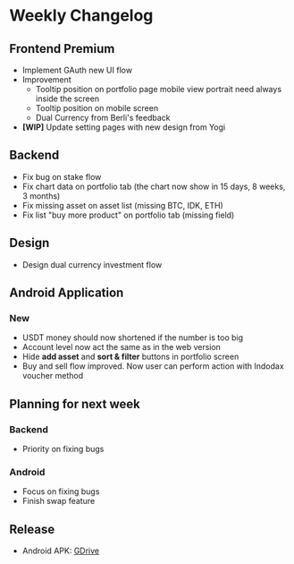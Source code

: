 # Weekly Changelog
## Frontend Premium
- Implement GAuth new UI flow
- Improvement
    - Tooltip position on portfolio page mobile view portrait need always inside the screen
    - Tooltip position on mobile screen
    - Dual Currency from Berli's feedback
- **\[WIP\]** Update setting pages with new design from Yogi

## Backend
- Fix bug on stake flow
- Fix chart data on portfolio tab (the chart now show in 15 days, 8 weeks, 3 months)
- Fix missing asset on asset list (missing BTC, IDK, ETH)
- Fix list "buy more product" on portfolio tab (missing field)

## Design
- Design dual currency investment flow

## Android Application
### New
- USDT money should now shortened if the number is too big
- Account level now act the same as in the web version
- Hide **add asset** and **sort & filter** buttons in portfolio screen
- Buy and sell flow improved. Now user can perform action with Indodax voucher method

## Planning for next week
### Backend
- Priority on fixing bugs

### Android
- Focus on fixing bugs
- Finish swap feature

## Release
- Android APK: [GDrive](https://drive.google.com/file/d/1OxxfY9RbIiVc0k2Cxzw28LUch572Hbhn/view)